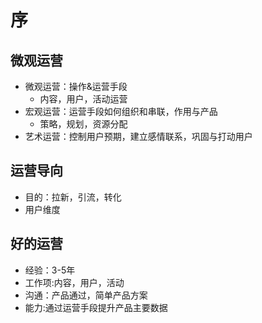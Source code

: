 # 序
##	微观运营
+	微观运营：操作&运营手段
	+	内容，用户，活动运营
+	宏观运营：运营手段如何组织和串联，作用与产品
	+	策略，规划，资源分配
+	艺术运营：控制用户预期，建立感情联系，巩固与打动用户
## 运营导向
+	目的：拉新，引流，转化
+	用户维度
## 好的运营
+	经验：3-5年
+	工作项:内容，用户，活动
+	沟通：产品通过，简单产品方案
+	能力:通过运营手段提升产品主要数据